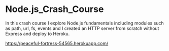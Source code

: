 # Node.js_Crash_Course

In this crash course I explore Node.js fundamentals including modules such as path, url, fs, events and I created an HTTP server from scratch without Express and deploy to Heroku.

https://peaceful-fortress-54565.herokuapp.com/
